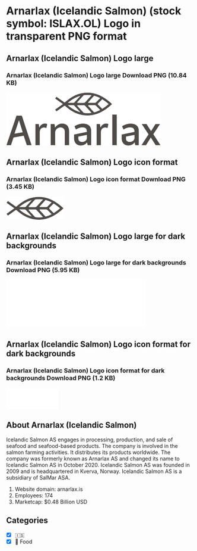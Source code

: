 # Arnarlax (Icelandic Salmon) (stock symbol: ISLAX.OL) Logo in transparent PNG format

## Arnarlax (Icelandic Salmon) Logo large

### Arnarlax (Icelandic Salmon) Logo large Download PNG (10.84 KB)

![Arnarlax (Icelandic Salmon) Logo large Download PNG (10.84 KB)](/img/orig/ISLAX.OL_BIG-77f83b38.png)

## Arnarlax (Icelandic Salmon) Logo icon format

### Arnarlax (Icelandic Salmon) Logo icon format Download PNG (3.45 KB)

![Arnarlax (Icelandic Salmon) Logo icon format Download PNG (3.45 KB)](/img/orig/ISLAX.OL-a7016016.png)

## Arnarlax (Icelandic Salmon) Logo large for dark backgrounds

### Arnarlax (Icelandic Salmon) Logo large for dark backgrounds Download PNG (5.95 KB)

![Arnarlax (Icelandic Salmon) Logo large for dark backgrounds Download PNG (5.95 KB)](/img/orig/ISLAX.OL_BIG.D-c4dd9630.png)

## Arnarlax (Icelandic Salmon) Logo icon format for dark backgrounds

### Arnarlax (Icelandic Salmon) Logo icon format for dark backgrounds Download PNG (1.2 KB)

![Arnarlax (Icelandic Salmon) Logo icon format for dark backgrounds Download PNG (1.2 KB)](/img/orig/ISLAX.OL.D-df4abf17.png)

## About Arnarlax (Icelandic Salmon)

Icelandic Salmon AS engages in processing, production, and sale of seafood and seafood-based products. The company is involved in the salmon farming activities. It distributes its products worldwide. The company was formerly known as Arnarlax AS and changed its name to Icelandic Salmon AS in October 2020. Icelandic Salmon AS was founded in 2009 and is headquartered in Kverva, Norway. Icelandic Salmon AS is a subsidiary of SalMar ASA.

1. Website domain: arnarlax.is
2. Employees: 174
3. Marketcap: $0.48 Billion USD


## Categories
- [x] 🇮🇸
- [x] 🍴 Food
